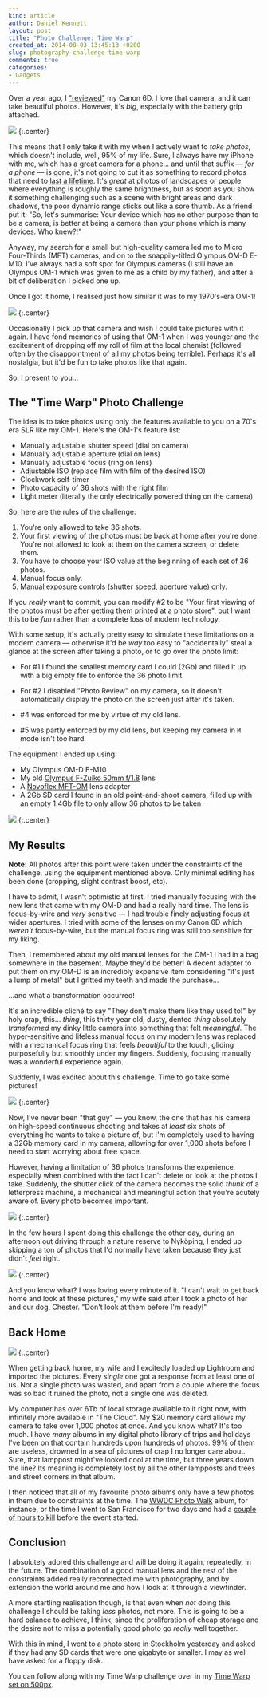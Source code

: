 ```yaml
---
kind: article
author: Daniel Kennett
layout: post
title: "Photo Challenge: Time Warp"
created_at: 2014-08-03 13:45:13 +0200
slug: photography-challenge-time-warp
comments: true
categories:
- Gadgets
---
```


Over a year ago, I ["reviewed"](/blog/2013/03/canon-eos-6d-review/) my Canon 6D. I love that camera, and it can take beautiful photos. However, it's *big*, especially with the battery grip attached.

<img src="http://ppcdn.500px.org/29004361/69075366b5eef1f7b997cb9097cc6e77ebfdbcc0/5.jpg" />
{:.center}

This means that I only take it with my when I actively want to *take photos*, which doesn't include, well, 95% of my life. Sure, I always have my iPhone with me, which has a great camera for a phone… and until that suffix — *for a phone* — is gone, it's not going to cut it as something to record photos that need to [last a lifetime](/blog/2013/02/my-life-in-pictures/). It's *great* at photos of landscapes or people where everything is roughly the same brightness, but as soon as you show it something challenging such as a scene with bright areas and dark shadows, the poor dynamic range sticks out like a sore thumb. As a friend put it: "So, let's summarise:  Your device which has no other purpose than to be a camera, is better at being a camera than your phone which is many devices. Who knew?!"

Anyway, my search for a small but high-quality camera led me to Micro Four-Thirds (MFT) cameras, and on to the snappily-titled Olympus OM-D E-M10. I've always had a soft spot for Olympus cameras (I still have an Olympus OM-1 which was given to me as a child by my father), and after a bit of deliberation I picked one up.

Once I got it home, I realised just how similar it was to my 1970's-era OM-1!

<img src="http://ppcdn.500px.org/77183351/547c87ebc679b5a945ba09aab34a0c3d8fbc2e64/4.jpg" />
{:.center}

Occasionally I pick up that camera and wish I could take pictures with it again. I have fond memories of using that OM-1 when I was younger and the excitement of dropping off my roll of film at the local chemist (followed often by the disappointment of all my photos being terrible). Perhaps it's all nostalgia, but it'd be fun to take photos like that again.

So, I present to you…

## The "Time Warp" Photo Challenge

The idea is to take photos using only the features available to you on a 70's era SLR like my OM-1. Here's the OM-1's feature list:

* Manually adjustable shutter speed (dial on camera)
* Manually adjustable aperture (dial on lens)
* Manually adjustable focus (ring on lens)
* Adjustable ISO (replace film with film of the desired ISO)
* Clockwork self-timer
* Photo capacity of 36 shots with the right film
* Light meter (literally the only electrically powered thing on the camera)

So, here are the rules of the challenge:

1. You're only allowed to take 36 shots.
2. Your first viewing of the photos must be back at home after you're done. You're not allowed to look at them on the camera screen, or delete them.
3. You have to choose your ISO value at the beginning of each set of 36 photos.
4. Manual focus only.
5. Manual exposure controls (shutter speed, aperture value) only.

If you *really* want to commit, you can modify #2 to be "Your first viewing of the photos must be after getting them printed at a photo store", but I want this to be *fun* rather than a complete loss of modern technology.

With some setup, it's actually pretty easy to simulate these limitations on a modern camera — otherwise it'd be *way* too easy to "accidentally" steal a glance at the screen after taking a photo, or to go over the photo limit:

* For #1 I found the smallest memory card I could (2Gb) and filled it up with a big empty file to enforce the 36 photo limit.

* For #2 I disabled "Photo Review" on my camera, so it doesn't automatically display the photo on the screen just after it's taken.

* \#4 was enforced for me by virtue of my old lens.

* \#5 was partly enforced by my old lens, but keeping my camera in `M` mode isn't too hard.

The equipment I ended up using:

* My Olympus OM-D E-M10
* My old [Olympus F-Zuiko 50mm f/1.8](http://www.mir.com.my/rb/photography/hardwares/classics/olympusom1n2/shared/zuiko/htmls/50mm1a.htm) lens
* A [Novoflex MFT-OM](https://www.novoflex.com/en/products/adapters/adapters-for-microfourthirds-cameras/) lens adapter
* A 2Gb SD card I found in an old point-and-shoot camera, filled up with an empty 1.4Gb file to only allow 36 photos to be taken

<img src="http://ppcdn.500px.org/78525273/4c401f6a9482bbd3c2b3e8141ef501302bbf4da9/5.jpg" />
{:.center}

## My Results

**Note:** All photos after this point were taken under the constraints of the challenge, using the equipment mentioned above. Only minimal editing has been done (cropping, slight contrast boost, etc).

I have to admit, I wasn't optimistic at first. I tried manually focusing with the new lens that came with my OM-D and had a really hard time. The lens is focus-by-wire and *very* sensitive — I had trouble finely adjusting focus at wider apertures. I tried with some of the lenses on my Canon 6D which *weren't* focus-by-wire, but the manual focus ring was still too sensitive for my liking.

Then, I remembered about my old manual lenses for the OM-1 I had in a bag somewhere in the basement. Maybe they'd be better! A decent adapter to put them on my OM-D is an incredibly expensive item considering "it's just a lump of metal" but I gritted my teeth and made the purchase…

…and what a transformation occurred!

It's an incredible cliché to say "They don't make them like they used to!" by holy crap, this… *thing*, this thirty year old, dusty, dented *thing* absolutely *transformed* my dinky little camera into something that felt *meaningful*. The hyper-sensitive and lifeless manual focus on my modern lens was replaced with a mechanical focus ring that feels *beautiful* to the touch, gliding purposefully but smoothly under my fingers. Suddenly, focusing manually was a wonderful experience again.

Suddenly, I was excited about this challenge. Time to go take some pictures!

<img src="http://ppcdn.500px.org/77782779/4b7c2a5710f3ff391cdac3dfefa6020f6778272d/5.jpg" />
{:.center}

Now, I've never been "that guy" — you know, the one that has his camera on high-speed continuous shooting and takes at *least* six shots of everything he wants to take a picture of, but I'm completely used to having a 32Gb memory card in my camera, allowing for over 1,000 shots before I need to start worrying about free space.

However, having a limitation of 36 photos transforms the experience, especially when combined with the fact I can't delete or look at the photos I take. Suddenly, the shutter click of the camera becomes the solid *thunk* of a letterpress machine, a mechanical and meaningful action that you're acutely aware of. Every photo becomes important.

<img src="http://ppcdn.500px.org/77782845/3c5a44af3400fcd00d723a7a73fd732b0ecb9c8a/5.jpg" />
{:.center}

In the few hours I spent doing this challenge the other day, during an afternoon out driving through a nature reserve to Nyköping, I ended up skipping a ton of photos that I'd normally have taken because they just didn't *feel* right.

<img src="http://ppcdn.500px.org/77783141/f3c3cf3f697fbfa962d8191ba8d1eea44d744737/5.jpg" />
{:.center}

And you know what? I was loving every minute of it. "I can't wait to get back home and look at these pictures," my wife said after I took a photo of her and our dog, Chester. "Don't look at them before I'm ready!"

## Back Home

<img src="http://ppcdn.500px.org/77783163/c37557cecbbcc3b7e24bc2f8f1ea405bf0fad604/5.jpg" />
{:.center}

When getting back home, my wife and I excitedly loaded up Lightroom and imported the pictures. Every *single* one got a response from at least one of us. Not a single photo was wasted, and apart from a couple where the focus was so bad it ruined the photo, not a single one was deleted.

My computer has over 6Tb of local storage available to it right now, with infinitely more available in "The Cloud". My $20 memory card allows my camera to take over 1,000 photos at once. And you know what? It's too much. I have *many* albums in my digital photo library of trips and holidays I've been on that contain hundreds upon hundreds of photos. 99% of them are useless, drowned in a sea of pictures of crap I no longer care about. Sure, that lamppost might've looked cool at the time, but three years down the line? Its meaning is completely lost by all the other lampposts and trees and street corners in that album.

I then noticed that all of my favourite photo albums only have a few photos in them due to constraints at the time. The [WWDC Photo Walk](http://500px.com/iKenndac/sets/wwdc_photo_walk_2013) album, for instance, or the time I went to San Francisco for two days and had a [couple of hours to kill](http://500px.com/iKenndac/stories/27102/san-francisco-music-hackday-2012) before the event started.

## Conclusion

I absolutely adored this challenge and will be doing it again, repeatedly, in the future. The combination of a good manual lens and the rest of the constraints added really reconnected me with photography, and by extension the world around me and how I look at it through a viewfinder.

A more startling realisation though, is that even when *not* doing this challenge I should be taking *less* photos, not more. This is going to be a hard balance to achieve, I think, since the proliferation of cheap storage and the desire not to miss a potentially good photo go *really* well together.

With this in mind, I went to a photo store in Stockholm yesterday and asked if they had any SD cards that were one gigabyte or smaller. I may as well have asked for a floppy disk.

You can follow along with my Time Warp challenge over in my [Time Warp set on 500px](http://500px.com/iKenndac/sets/time_warp).
